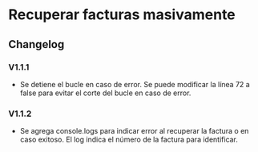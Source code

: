 # Recuperar facturas masivamente

## Changelog
### V1.1.1
- Se detiene el bucle en caso de error. Se puede modificar la línea 72 a false para evitar el corte del bucle en caso de error.
### V1.1.2
- Se agrega console.logs para indicar error al recuperar la factura o en caso exitoso. El log indica el número de la factura para identificar.
